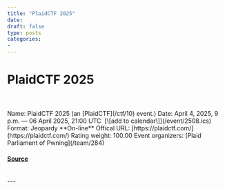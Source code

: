 ```yaml
---
title: "PlaidCTF 2025"
date: 
draft: false
type: posts
categories: 
- 
---
```

# PlaidCTF 2025

<br/>

<br/>
Name: PlaidCTF 2025 (an [PlaidCTF](/ctf/10) event.)  
Date: April 4, 2025, 9 p.m. — 06 April 2025, 21:00 UTC  [\[add to calendar\]](/event/2508.ics)  
Format: Jeopardy  
**On-line**  
Offical URL: [https://plaidctf.com/](https://plaidctf.com/)  
Rating weight: 100.00  
Event organizers: [Plaid Parliament of Pwning](/team/284)

#### [Source](https://ctftime.org/event/2508)

<br/>
---
